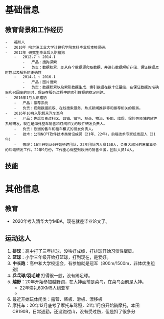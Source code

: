 # 基础信息
## 教育背景和工作经历
    -   福州人  
    -   2010年 哈尔滨工业大学计算机学院本科毕业后本校保研。  
    -   2012年 研究生毕业后入职搜狗  
        -   2012.7 ~ 2014.1  
            -   产品：搜狗探索  
            -   负责：数据积累，即从各个数据源爬取数据，并进行数据解析存储，保证数据及时性以及解析的正确性  
        -   2014.1 ~ 2016.1  
            -   产品：图片搜索  
            -   负责：数据积累以及索引数据生成，索引数据在数十亿量级，在保证数据的准确率和召回率的同时，保证在服务过程中的索引数据的稳定创建。  
    -   2016年1月入职猎豹  
        -   产品：推荐系统  
        -   负责：视频数据抓取、在线搜索服务、热点新闻推荐等和推荐相关的服务。
    -   2016年10月入职蔚来汽车至今  
        -   产品：先后负责过社区、营销、销售、制造、物流、补能、维保、保险等领域的软件系统研发，现在是海外整车销售和订阅相关的软件研发负责人。  
        -   负责：欧洲的售车和租车模式的研发负责人。
        -   技术：公司NCPT软件技术类常设成员（21年、22年），前端技术专家组发起人（21年）
        -   管理：16年开始从0开始搭建团队，22年团队内人员150人，负责大部分的离车业务的后端研发工作。22年9月份，工作重心调整到欧洲的销售业务，团队人员14人。

## 技能

# 其他信息
## 教育
- 2020年考入清华大学MBA，现在就差毕业论文了。
## 运动达人
1.  **排球**：高中打了三年排球，没啥好成绩，打排球开始习惯性崴脚。
2.  **篮球**：小学三年级开始打篮球，打到现在，是爱好。
3.  **中长跑**：高中和大学校运会，有参加就是冠军（800m/1500m，非体优生组别）
4.  **乒乓球/羽毛球** 打得很一般，没有踢足球。
5.  **越野**：20年开始参加越野跑，在大神面前是菜鸟，在菜鸟面前是大神。
	- 22年崇礼60KM5人组亚军
	- 
6.  最近开始玩休闲类：露营、桨板、滑板、漂移板
7. 摩托车：20年12月底考了摩托车驾照，21年1月份开始骑摩托，本田CB190R，日常通勤，还没跑过山，没有受过伤，但是扣了很多分
## 


